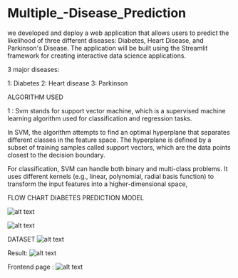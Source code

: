 # Multiple_-Disease_Prediction
we developed and deploy a web application that allows users to predict the likelihood of three different diseases: Diabetes, Heart Disease, and Parkinson's Disease. The application will be built using the Streamlit framework for creating interactive data science applications.

3 major diseases:

1: Diabetes
 2: Heart disease
 3: Parkinson


ALGORITHM USED

1 : Svm stands for support vector machine, which is a supervised machine learning algorithm used for classification and regression tasks.


 In SVM, the algorithm attempts to find an optimal hyperplane that separates different classes in the feature space. The hyperplane is defined by a subset of training samples called support vectors, which are the data points closest to the decision boundary.



For classification, SVM can handle both binary and multi-class problems. It uses different kernels (e.g., linear, polynomial, radial basis function) to transform the input features into a higher-dimensional space,

FLOW CHART
DIABETES PREDICTION MODEL



![alt text](https://github.com/Ajay-Chaudhari1729/Multiple_-Disease_Prediction/assets/74807364/7c78e326-66be-40d9-bb59-711a7dc68b3c)

![alt text](https://github.com/Ajay-Chaudhari1729/Multiple_-Disease_Prediction/assets/74807364/43880df3-8942-4c3c-81c0-1195fe21e901)


DATASET
![alt text](https://github.com/Ajay-Chaudhari1729/Multiple_-Disease_Prediction/assets/74807364/0f16851d-e0fc-4454-b7b3-298c6e6d88a3)



Result:
![alt text](https://github.com/Ajay-Chaudhari1729/Multiple_-Disease_Prediction/assets/74807364/6578daca-9345-40c1-a172-52649726c231)


Frontend page :
![alt text](https://github.com/Ajay-Chaudhari1729/Multiple_-Disease_Prediction/assets/74807364/ce09ac0b-5db1-4099-bb2b-5429ce33aa32)






